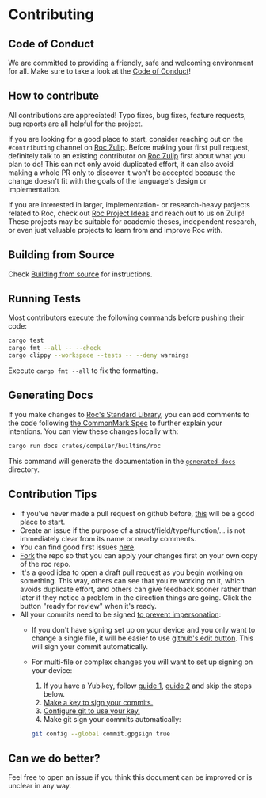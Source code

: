 # Contributing

## Code of Conduct

We are committed to providing a friendly, safe and welcoming environment for all. Make sure to take a look at the [Code of Conduct](CODE_OF_CONDUCT.md)!

## How to contribute

All contributions are appreciated! Typo fixes, bug fixes, feature requests,
bug reports are all helpful for the project.

If you are looking for a good place to start, consider reaching out on the `#contributing` channel on [Roc Zulip][roc-zulip].
Before making your first pull request, definitely talk to an existing contributor on [Roc Zulip][roc-zulip] first about what you plan to do! This can not only avoid duplicated effort, it can also avoid making a whole PR only to discover it won't be accepted because the change doesn't fit with the goals of the language's design or implementation.

If you are interested in larger, implementation- or research-heavy projects
related to Roc, check out [Roc Project Ideas][project-ideas] and reach out to us
on Zulip! These projects may be suitable for academic theses, independent
research, or even just valuable projects to learn from and improve Roc with.

## Building from Source

Check [Building from source](BUILDING_FROM_SOURCE.md) for instructions.

## Running Tests

Most contributors execute the following commands before pushing their code:

```sh
cargo test
cargo fmt --all -- --check
cargo clippy --workspace --tests -- --deny warnings
```

Execute `cargo fmt --all` to fix the formatting.

## Generating Docs

If you make changes to [Roc's Standard Library](https://www.roc-lang.org/builtins/Str), you can add comments to the code following [the CommonMark Spec](https://spec.commonmark.org/current/) to further explain your intentions. You can view these changes locally with:

```sh
cargo run docs crates/compiler/builtins/roc
```

This command will generate the documentation in the [`generated-docs`](generated-docs) directory.

## Contribution Tips

- If you've never made a pull request on github before, [this](https://www.freecodecamp.org/news/how-to-make-your-first-pull-request-on-github-3/) will be a good place to start.
- Create an issue if the purpose of a struct/field/type/function/... is not immediately clear from its name or nearby comments.
- You can find good first issues [here][good-first-issues].
- [Fork](https://github.com/roc-lang/roc/fork) the repo so that you can apply your changes first on your own copy of the roc repo.
- It's a good idea to open a draft pull request as you begin working on something. This way, others can see that you're working on it, which avoids duplicate effort, and others can give feedback sooner rather than later if they notice a problem in the direction things are going. Click the button "ready for review" when it's ready.
- All your commits need to be signed [to prevent impersonation](https://dev.to/martiliones/how-i-got-linus-torvalds-in-my-contributors-on-github-3k4g):
  - If you don't have signing set up on your device and you only want to change a single file, it will be easier to use [github's edit button](https://docs.github.com/en/repositories/working-with-files/managing-files/editing-files). This will sign your commit automatically.
  - For multi-file or complex changes you will want to set up signing on your device:
    1. If you have a Yubikey, follow [guide 1](https://dev.to/paulmicheli/using-your-yubikey-to-get-started-with-gpg-3h4k), [guide 2](https://dev.to/paulmicheli/using-your-yubikey-for-signed-git-commits-4l73) and skip the steps below.
    2. [Make a key to sign your commits.](https://docs.github.com/en/authentication/managing-commit-signature-verification/generating-a-new-gpg-key)
    3. [Configure git to use your key.](https://docs.github.com/en/authentication/managing-commit-signature-verification/telling-git-about-your-signing-key)
    4. Make git sign your commits automatically:

     ```sh
     git config --global commit.gpgsign true
     ```

## Can we do better?

Feel free to open an issue if you think this document can be improved or is unclear in any way.

[roc-zulip]: https://roc.zulipchat.com
[good-first-issues]: https://github.com/roc-lang/roc/issues?q=is%3Aopen+is%3Aissue+label%3A%22good+first+issue%22
[project-ideas]: https://docs.google.com/document/d/1mMaxIi7vxyUyNAUCs98d68jYj6C9Fpq4JIZRU735Kwg/edit?usp=sharing

